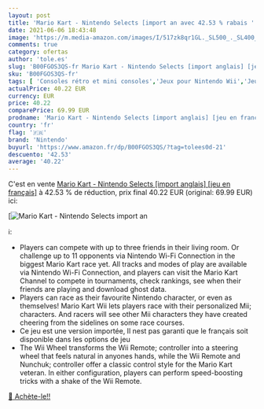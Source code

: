 ```yaml
---
layout: post
title: 'Mario Kart - Nintendo Selects [import an avec 42.53 % rabais '
date: 2021-06-06 18:43:48
image: 'https://m.media-amazon.com/images/I/517zk8qr1GL._SL500_._SL400_.jpg'
comments: true
category: ofertas
author: 'tole.es'
slug: 'B00FGOS3QS-fr Mario Kart - Nintendo Selects [import anglais] [jeu en...'
sku: 'B00FGOS3QS-fr'
tags: [ 'Consoles rétro et mini consoles','Jeux pour Nintendo Wii','Jeux vidéo','Nintendo Wii:  Consoles, jeux et accessoires','nintendo', ]
actualPrice: 40.22 EUR
currency: EUR
price: 40.22
comparePrice: 69.99 EUR
prodname: 'Mario Kart - Nintendo Selects [import anglais] [jeu en français]'
country: 'fr'
flag: '🇫🇷'
brand: 'Nintendo'
buyurl: 'https://www.amazon.fr/dp/B00FGOS3QS/?tag=tolees0d-21'
descuento: '42.53'
average: '40.22'
---
```


C'est en vente [Mario Kart - Nintendo Selects [import anglais] [jeu en français]](https://www.amazon.fr/dp/B00FGOS3QS/?tag=tolees0d-21)  à  42.53 % de réduction, prix final  40.22 EUR (original: 69.99 EUR) ici:

[![Mario Kart - Nintendo Selects [import an](https://m.media-amazon.com/images/I/517zk8qr1GL._SL500_._SL400_.jpg)](https://www.amazon.fr/dp/B00FGOS3QS/?tag=tolees0d-21)

ℹ️:

- Players can compete with up to three friends in their living room. Or challenge up to 11 opponents via Nintendo Wi-Fi Connection in the biggest Mario Kart race yet. All tracks and modes of play are available via Nintendo Wi-Fi Connection, and players can visit the Mario Kart Channel to compete in tournaments, check rankings, see when their friends are playing and download ghost data.
- Players can race as their favourite Nintendo character, or even as themselves! Mario Kart Wii lets players race with their personalized Mii; characters. And racers will see other Mii characters they have created cheering from the sidelines on some race courses.
- Ce jeu est une version importée, Il nest pas garanti que le français soit disponible dans les options de jeu
- The Wii Wheel transforms the Wii Remote; controller into a steering wheel that feels natural in anyones hands, while the Wii Remote and Nunchuk; controller offer a classic control style for the Mario Kart veteran. In either configuration, players can perform speed-boosting tricks with a shake of the Wii Remote.

[🛒 Achète-le!!](https://www.amazon.fr/dp/B00FGOS3QS/?tag=tolees0d-21)
